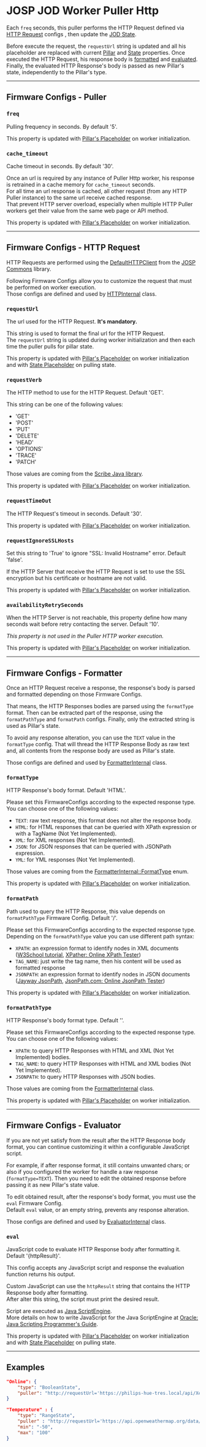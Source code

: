 # JOSP JOD Worker Puller Http

Each ```freq``` seconds, this puller performs the HTTP Request defined via
[HTTP Request](#firmware-configs---http-request) configs , then update the
[JOD State](../specs/pillars.md#states).

Before execute the request, the ```requestUrl``` string is updated and all his
placeholder are replaced with current [Pillar](../specs/workers/placeholders.md#pillar) and
[State](../specs/workers/placeholders.md#state) properties. Once executed the HTTP Request,
his response body is [formatted](#firmware-configs---formatter) and [evaluated](#firmware-configs---evaluator).
Finally, the evaluated HTTP Response's body is passed as new Pillar's state,
independently to the Pillar's type.

---

## Firmware Configs - Puller

### ```freq```

Pulling frequency in seconds. By default '5'.

This property is updated with [Pillar's Placeholder](../specs/workers/placeholders.md#pillar)
on worker initialization.


### ```cache_timeout```

Cache timeout in seconds. By default '30'.

Once an url is required by any instance of Puller Http worker, his response is
retrained in a cache memory for ```cache_timeout``` seconds.<br/>
For all time an url response is cached, all other request (from any HTTP Puller
instance) to the same url receive cached response.<br/>
That prevent HTTP server overload, especially when multiple HTTP Puller workers
get their value from the same web page or API method.

This property is updated with [Pillar's Placeholder](../specs/workers/placeholders.md#pillar)
on worker initialization.

---

## Firmware Configs - HTTP Request

HTTP Requests are performed using the [DefaultHTTPClient](/src/jospCommons/java/com/robypomper/josp/clients/DefaultHTTPClient.java)
from the [JOSP Commons](/docs/comps/josp/commons/README.md)
library.

Following Firmware Configs allow you to customize the request that must be performed
on worker execution.<br/>
Those configs are defined and used by [HTTPInternal](/src/jospJOD/java/com/robypomper/josp/jod/executor/impls/http/HTTPInternal.java) class.

### ```requestUrl```

The url used for the HTTP Request. **It's mandatory.**

This string is used to format the final url for the HTTP Request.<br/>
The ```requestUrl``` string is updated during worker initialization and then each
time the puller pulls for pillar state.

This property is updated with [Pillar's Placeholder](../specs/workers/placeholders.md#pillar)
on worker initialization and with [State Placeholder](../specs/workers/placeholders.md#state)
on pulling state.

### ```requestVerb```

The HTTP method to use for the HTTP Request. Default 'GET'.

This string can be one of the following values:

* 'GET'
* 'POST'
* 'PUT'
* 'DELETE'
* 'HEAD'
* 'OPTIONS'
* 'TRACE'
* 'PATCH'

Those values are coming from the [Scribe Java library](https://github.com/scribejava/scribejava).

This property is updated with [Pillar's Placeholder](../specs/workers/placeholders.md#pillar)
on worker initialization.

### ```requestTimeOut```

The HTTP Request's timeout in seconds. Default '30'.

This property is updated with [Pillar's Placeholder](../specs/workers/placeholders.md#pillar)
on worker initialization.

### ```requestIgnoreSSLHosts```

Set this string to 'True' to ignore "SSL: Invalid Hostname" error. Default 'false'.

If the HTTP Server that receive the HTTP Request is set to use the SSL encryption
but his certificate or hostname are not valid.

This property is updated with [Pillar's Placeholder](../specs/workers/placeholders.md#pillar)
on worker initialization.

### ```availabilityRetrySeconds```

When the HTTP Server is not reachable, this property define how many seconds wait
before retry contacting the server. Default '10'.

*This property is not used in the Puller HTTP worker execution.*

This property is updated with [Pillar's Placeholder](../specs/workers/placeholders.md#pillar)
on worker initialization.

---

## Firmware Configs - Formatter

Once an HTTP Request receive a response, the response's body is parsed and
formatted depending on those Firmware Configs.

That means, the HTTP Responses bodies are parsed using the ```formatType``` format.
Then can be extracted part of the response, using the ```formatPathType``` and
```formatPath``` configs. Finally, only the extracted string is used as Pillar's
state.

To avoid any response alteration, you can use the ```TEXT``` value in the ```formatType```
config. That will thread the HTTP Response Body as raw text and, all contents from
the response body are used as Pillar's state.

Those configs are defined and used by [FormatterInternal](/src/jospJOD/java/com/robypomper/josp/jod/executor/impls/http/FormatterInternal.java) class.

### ```formatType```

HTTP Response's body format. Default 'HTML'.

Please set this FirmwareConfigs according to the expected response type.<br/>
You can choose one of the following values:

* ```TEXT```: raw text response, this format does not alter the response body.
* ```HTML```: for HTML responses that can be queried with XPath expression or with a TagName (Not Yet Implemented).
* ```XML```: for XML responses (Not Yet Implemented).
* ```JSON```: for JSON responses that can be queried with JSONPath expression.
* ```YML```: for YML responses (Not Yet Implemented).

Those values are coming from the [FormatterInternal::FormatType](/src/jospJOD/java/com/robypomper/josp/jod/executor/impls/http/FormatterInternal.java) enum.

This property is updated with [Pillar's Placeholder](../specs/workers/placeholders.md#pillar)
on worker initialization.

### ```formatPath```

Path used to query the HTTP Response, this value depends on ```formatPathType```
Firmware Config. Default '/'.

Please set this FirmwareConfigs according to the expected response type.<br/>
Depending on the ```formatPathType``` value you can use different path syntax:

* ```XPATH```: an expression format to identify nodes in XML documents ([W3School tutorial](https://www.w3schools.com/xml/xpath_intro.asp), [XPather: Online XPath Tester](http://xpather.com/))
* ```TAG_NAME```: just write the tag name, then his content will be used as formatted response
* ```JSONPATH```: an expression format to identify nodes in JSON documents ([Jayway JsonPath](https://github.com/json-path/JsonPath), [JsonPath.com: Online JsonPath Tester](https://jsonpath.com/))

This property is updated with [Pillar's Placeholder](../specs/workers/placeholders.md#pillar)
on worker initialization.

### ```formatPathType```

HTTP Response's body format type. Default ''.

Please set this FirmwareConfigs according to the expected response type.<br/>
You can choose one of the following values:

* ```XPATH```: to query HTTP Responses with HTML and XML (Not Yet Implemented) bodies.
* ```TAG_NAME```: to query HTTP Responses with HTML and XML bodies (Not Yet Implemented).
* ```JSONPATH```: to query HTTP Responses with JSON bodies.

Those values are coming from the [FormatterInternal](/src/jospJOD/java/com/robypomper/josp/jod/executor/impls/http/FormatterInternal.java) class.

This property is updated with [Pillar's Placeholder](../specs/workers/placeholders.md#pillar)
on worker initialization.

---

## Firmware Configs - Evaluator

If you are not yet satisfy from the result after the HTTP Response body format,
you can continue customizing it within a configurable JavaScript script.

For example, if after response format, it still contains unwanted chars; or also
if you configured the worker for handle a raw response  (```formatType=TEXT```).
Then you need to edit the obtained response before passing it as new Pillar's
state value.

To edit obtained result, after the response's body format, you must use the
```eval``` Firmware Config.<br/>
Default ```eval``` value, or an empty string, prevents any response alteration.

Those configs are defined and used by [EvaluatorInternal](/src/jospJOD/java/com/robypomper/josp/jod/executor/impls/http/EvaluatorInternal.java) class.

### ```eval```

JavaScript code to evaluate HTTP Response body after formatting it. Default
'{httpResult}'.

This config accepts any JavaScript script and response the evaluation function
returns his output.

Custom JavaScript can use the ```httpResult``` string that contains the HTTP Response
body after formatting.<br/>
After alter this string, the script must print the desired result.

Script are executed as [Java ScriptEngine](https://docs.oracle.com/javase/8/docs/api/javax/script/ScriptEngine.html).<br/>
More details on how to write JavaScript for the Java ScriptEngine at [Oracle: Java Scripting Programmer's Guide](https://docs.oracle.com/javase/7/docs/technotes/guides/scripting/programmer_guide/).

This property is updated with [Pillar's Placeholder](../specs/workers/placeholders.md#pillar)
on worker initialization and with [State Placeholder](../specs/workers/placeholders.md#state)
on pulling state.

---

## Examples

```json title="struct.jod: BoolenState/Http @ JOD Philips Hue"
"Online": {
    "type": "BooleanState",
    "puller": "http://requestUrl='https://philips-hue-tres.local/api/Xex9YLRxERFf0TliilWFj3LkmjtCd2iGLmQSktYY/lights/1';formatType=JSON;formatPath='$.state.reachable';formatPathType=JSONPATH;requestIgnoreSSLHosts=true;"
}
```

```json title="struct.jod: RangeState/Http @ JOD Meteo Web"
"Temperature" : {
    "type": "RangeState",
    "puller" : "http://requestUrl='https://api.openweathermap.org/data/2.5/weather?q=${JOD_MWO_LOCATION}&units=metric&appid=03317c1f2de6827424efd170890ffd3c';formatType=JSON;formatPath='$.main.temp';formatPathType=JSONPATH;freq=600",
    "min": "-50",
    "max": "100"
}
```